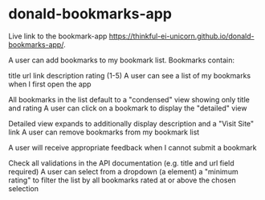 # donald-bookmarks-app

Live link to the bookmark-app 
 https://thinkful-ei-unicorn.github.io/donald-bookmarks-app/.

A user can add bookmarks to my bookmark list. Bookmarks contain:

title url link description rating (1-5) A user can see a list of my bookmarks when I first open the app

All bookmarks in the list default to a "condensed" view showing only title and rating A user can click on a bookmark to display the "detailed" view

Detailed view expands to additionally display description and a "Visit Site" link A user can remove bookmarks from my bookmark list

A user will receive appropriate feedback when I cannot submit a bookmark

Check all validations in the API documentation (e.g. title and url field required) A user can select from a dropdown (a element) a "minimum rating" to filter the list by all bookmarks rated at or above the chosen selection
